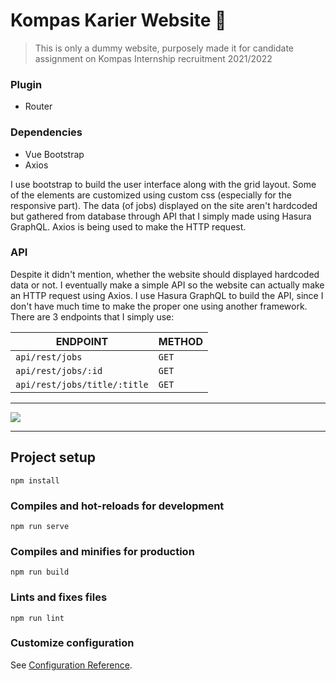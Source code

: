 # Kompas Karier Website 📝

> This is only a dummy website, purposely made it for candidate assignment on Kompas Internship recruitment 2021/2022

### Plugin
- Router

### Dependencies
- Vue Bootstrap
- Axios

I use bootstrap to build the user interface along with the grid layout. Some of the elements are customized using custom css (especially for the responsive part). The data (of jobs) displayed on the site aren't hardcoded but gathered from database through API that I simply made using Hasura GraphQL. Axios is being used to make the HTTP request.

### API
Despite it didn't mention, whether the website should displayed hardcoded data or not. I eventually make a simple API so the website can actually make an HTTP request using Axios. I use Hasura GraphQL to build the API, since I don't have much time to make the proper one using another framework. There are 3 endpoints that I simply use:

| ENDPOINT                     | METHOD |
| ---------------------------- | ------ |
| `api/rest/jobs`              | `GET`  |
| `api/rest/jobs/:id`          | `GET`  |
| `api/rest/jobs/title/:title` | `GET`  |


------------


[![](https://github.com/jerichosiahaya/kompas-karier/blob/main/public/assets/ui.gif)](https://github.com/jerichosiahaya/kompas-karier/blob/main/public/assets/ui.gif)

----

## Project setup
```
npm install
```

### Compiles and hot-reloads for development
```
npm run serve
```

### Compiles and minifies for production
```
npm run build
```

### Lints and fixes files
```
npm run lint
```

### Customize configuration
See [Configuration Reference](https://cli.vuejs.org/config/).
